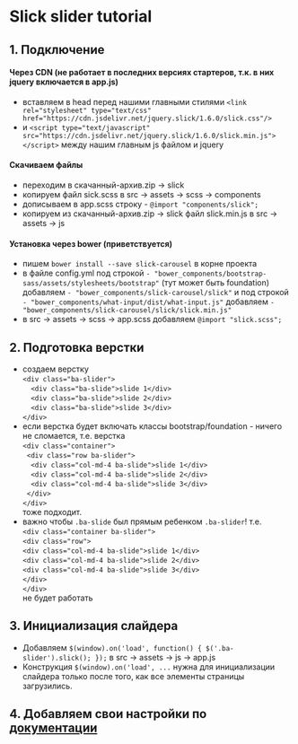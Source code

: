 # Slick slider tutorial
## 1. Подключение
#### Через CDN (не работает в последних версиях стартеров, т.к. в них jquery включается в app.js)
- вставляем в head перед нашими главными стилями `<link rel="stylesheet" type="text/css" href="https://cdn.jsdelivr.net/jquery.slick/1.6.0/slick.css"/>`
- и `<script type="text/javascript" src="https://cdn.jsdelivr.net/jquery.slick/1.6.0/slick.min.js"></script>` между нашим главным js файлом и jquery

#### Скачиваем файлы
- переходим в скачанный-архив.zip -> slick
- копируем файл sick.scss в src -> assets -> scss -> components
- дописываем в app.scss строку - `@import "components/slick";`
- копируем из скачанный-архив.zip -> slick файл slick.min.js в src -> assets -> js

#### Установка через bower (приветствуется)
- пишем `bower install --save slick-carousel` в корне проекта
- в файле config.yml под строкой `- "bower_components/bootstrap-sass/assets/stylesheets/bootstrap"` (тут может быть foundation) добавляем `- "bower_components/slick-carousel/slick"`
и под строкой `- "bower_components/what-input/dist/what-input.js"` добавляем `- "bower_components/slick-carousel/slick/slick.min.js"`
- в src -> assets -> scss -> app.scss добавляем `@import "slick.scss";`

## 2. Подготовка верстки
- создаем верстку <br>
 `<div class="ba-slider">`<br>
 `  <div class="ba-slide">slide 1</div>`<br>
 `  <div class="ba-slide">slide 2</div>`<br>
 `  <div class="ba-slide">slide 3</div>`<br>
 `</div>`
- если верстка будет включать классы bootstrap/foundation - ничего не сломается, т.е. верстка <br>
 `<div class="container">` <br>
 ` <div class="row ba-slider">`<br>
 `  <div class="col-md-4 ba-slide">slide 1</div>`<br>
 `  <div class="col-md-4 ba-slide">slide 2</div>`<br>
 `  <div class="col-md-4 ba-slide">slide 3</div>`<br>
 ` </div>`<br>
 `</div>`<br>
 тоже подходит.
- важно чтобы `.ba-slide` был прямым ребенком `.ba-slider`!
  т.е. <br>
  `<div class="container ba-slider">`<br>
    `<div class="row">`<br>
      `<div class="col-md-4 ba-slide">slide 1</div>`<br>
      `<div class="col-md-4 ba-slide">slide 2</div>`<br>
      `<div class="col-md-4 ba-slide">slide 3</div>`<br>
    `</div>`<br>
 `</div>`<br>
 не будет работать
 
## 3. Инициализация слайдера
- Добавляем `$(window).on('load', function() {
		$('.ba-slider').slick();
	});`
  в src -> assets -> js -> app.js
- Конструкция `$(window).on('load', ...` нужна для инициализации слайдера только после того, как все элементы страницы загрузились.
 
## 4. Добавляем свои настройки по [документации](http://kenwheeler.github.io/slick/) 
